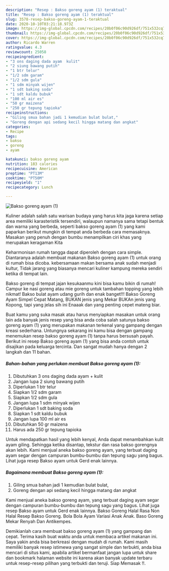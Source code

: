 ```yaml
---
description: "Resep : Bakso goreng ayam (1) teraktual"
title: "Resep : Bakso goreng ayam (1) teraktual"
slug: 3578-resep-bakso-goreng-ayam-1-teraktual
date: 2020-10-10T03:21:18.973Z
image: https://img-global.cpcdn.com/recipes/20b0f06c90d926df/751x532cq70/bakso-goreng-ayam-1-foto-resep-utama.jpg
thumbnail: https://img-global.cpcdn.com/recipes/20b0f06c90d926df/751x532cq70/bakso-goreng-ayam-1-foto-resep-utama.jpg
cover: https://img-global.cpcdn.com/recipes/20b0f06c90d926df/751x532cq70/bakso-goreng-ayam-1-foto-resep-utama.jpg
author: Ricardo Warren
ratingvalue: 4.3
reviewcount: 25058
recipeingredient:
- "3 ons daging dada ayam  kulit"
- "2 siung bawang putih"
- "1 btr telur"
- "1/2 sdm garam"
- "1/2 sdm gula"
- "1 sdm minyak wijen"
- "1 sdt baking soda"
- "1 sdt kaldu bubuk"
- "100 ml air es"
- "50 gr maizena"
- "250 gr tepung tapioka"
recipeinstructions:
- "Giling smua bahan jadi 1 kemudian bulat bulat,"
- "Goreng dengan api sedang kecil hingga matang dan angkat"
categories:
- Recipe
tags:
- bakso
- goreng
- ayam

katakunci: bakso goreng ayam 
nutrition: 183 calories
recipecuisine: American
preptime: "PT13M"
cooktime: "PT50M"
recipeyield: "1"
recipecategory: Lunch

---
```



![Bakso goreng ayam (1)](https://img-global.cpcdn.com/recipes/20b0f06c90d926df/751x532cq70/bakso-goreng-ayam-1-foto-resep-utama.jpg)

Kuliner adalah salah satu warisan budaya yang harus kita jaga karena setiap area memiliki karasteristik tersendiri, walaupun namanya sama tetapi bentuk dan warna yang berbeda, seperti bakso goreng ayam (1) yang kami paparkan berikut mungkin di tempat anda berbeda cara memasaknya. Masakan yang penuh dengan bumbu menampilkan ciri khas yang merupakan keragaman Kita

Keharmonisan rumah tangga dapat diperoleh dengan cara simple. Diantaranya adalah membuat makanan Bakso goreng ayam (1) untuk orang di rumah bisa dicoba. kebersamaan makan bersama anak sudah menjadi kultur, Tidak jarang yang biasanya mencari kuliner kampung mereka sendiri ketika di tempat lain.

Bakso goreng di tempat jajan kesukaanmu kini bisa kamu bikin di rumah! Campur ke nasi goreng atau mie goreng untuk tambahan topping yang lebih nikmat! Bakso bulat ayam udang gurih dan enak banget!!! Bakso Goreng Ayam Simpel Cepat Matang, BUKAN jenis yang Mekar BUKAn jenis yang Kopong, tapi yang jelas sih ini Enaaak dan yang penting cepet mateng biar.

Buat kamu yang suka masak atau harus menyiapkan masakan untuk orang lain ada banyak jenis resep yang bisa anda coba salah satunya bakso goreng ayam (1) yang merupakan makanan terkenal yang gampang dengan kreasi sederhana. Untungnya sekarang ini kamu bisa dengan gampang menemukan resep bakso goreng ayam (1) tanpa harus bersusah payah.
Berikut ini resep Bakso goreng ayam (1) yang bisa anda contoh untuk disajikan pada keluarga tercinta. Dan sangat mudah hanya dengan 2 langkah dan 11 bahan.


<!--inarticleads1-->

##### Bahan-bahan yang perlukan membuat Bakso goreng ayam (1):

1. Dibutuhkan 3 ons daging dada ayam + kulit
1. Jangan lupa 2 siung bawang putih
1. Diperlukan 1 btr telur
1. Siapkan 1/2 sdm garam
1. Siapkan 1/2 sdm gula
1. Jangan lupa 1 sdm minyak wijen
1. Diperlukan 1 sdt baking soda
1. Siapkan 1 sdt kaldu bubuk
1. Jangan lupa 100 ml air es
1. Dibutuhkan 50 gr maizena
1. Harus ada 250 gr tepung tapioka


Untuk mendapatkan hasil yang lebih kenyal, Anda dapat menambahkan kulit ayam giling. Sehingga ketika disantap, tekstur dan rasa bakso gorengnya akan lebih. Kami menjual aneka bakso goreng ayam, yang terbuat daging ayam segar dengan campuran bumbu-bumbu dan tepung sagu yang bagus. Lihat juga resep Bakso ayam untuk Gerd enak lainnya. 

<!--inarticleads2-->

##### Bagaimana membuat  Bakso goreng ayam (1):

1. Giling smua bahan jadi 1 kemudian bulat bulat,
1. Goreng dengan api sedang kecil hingga matang dan angkat


Kami menjual aneka bakso goreng ayam, yang terbuat daging ayam segar dengan campuran bumbu-bumbu dan tepung sagu yang bagus. Lihat juga resep Bakso ayam untuk Gerd enak lainnya. Bakso Goreng Halal Rasa Non Halal Resep Bakso Goreng. Bola Bola Ayam Variasi Anak Anak. Baso Goreng Mekar Renyah Dan Antikempes. 

Demikianlah cara membuat bakso goreng ayam (1) yang gampang dan cepat. Terima kasih buat waktu anda untuk membaca artikel makanan ini. Saya yakin anda bisa berkreasi dengan mudah di rumah. Kami masih memiliki banyak resep istimewa yang sangat simple dan terbukti, anda bisa mencari di situs kami, apabila artikel bermanfaat jangan lupa untuk share dan bookmark halaman website ini karena akan banyak update terbaru untuk resep-resep pilihan yang terbukti dan teruji. Siap Memasak !!. 
